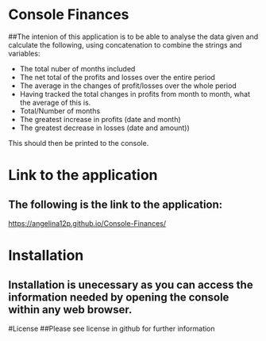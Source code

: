 # Console Finances

##The intenion of this application is to be able to analyse the data given and calculate the following, using concatenation to combine the strings and variables:


- The total nuber of months included
- The net total of the profits and losses over the entire period
- The average in the changes of profit/losses over the whole period
- Having tracked the total changes in profits from month to month, what the average of this is.
- Total/Number of months
- The greatest increase in profits (date and month)
- The greatest decrease in losses (date and amount))

This should then be printed to the console.


# Link to the application

## The following is the link to the application: 
  https://angelina12p.github.io/Console-Finances/

# Installation
## Installation is unecessary as you can access the information needed by opening the console within any web browser. 

#License
##Please see license in github for further information
